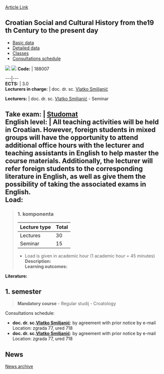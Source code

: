 [Article Link](https://www.fhs.hr/en/course/csachfttcttpd)

## Croatian Social and Cultural History from the19 th Century to the present day
  * [Basic data](https://www.fhs.hr/en/course/csachfttcttpd#v1id-523762_454024_1_0 "Basic data")
  * [Detailed data](https://www.fhs.hr/en/course/csachfttcttpd#v1id-523762_454024_1_1 "Detailed data")
  * [Classes](https://www.fhs.hr/en/course/csachfttcttpd#v1id-523762_454024_1_2 "Classes")
  * [Consultations schedule](https://www.fhs.hr/en/course/csachfttcttpd#v1id-523762_454024_1_3 "Consultations schedule")


[![](https://www.fhs.hr/img/flags/gif/hr.gif)](https://www.fhs.hr/predmet/hdkpoxsdd) [![](https://www.fhs.hr/img/flags/gif/gb.gif)](https://www.fhs.hr/en/course/csachfttcttpd)
**Code:** |  188007  
  
---|---  
**ECTS:** |  3.0   
**Lecturers in charge:** |  doc. dr. sc. [Vlatko Smiljanić](https://www.fhs.hr/staff/vlatko.smiljanic)   
  
**Lecturers:** |  doc. dr. sc. [Vlatko Smiljanić](https://www.fhs.hr/djelatnik/vlatko.smiljanic) - Seminar  
  
**Take exam:** |  [Studomat](http://www.isvu.hr/studomat)  
**English level:** |  All teaching activities will be held in Croatian. However, foreign students in mixed groups will have the opportunity to attend additional office hours with the lecturer and teaching assistants in English to help master the course materials. Additionally, the lecturer will refer foreign students to the corresponding literature in English, as well as give them the possibility of taking the associated exams in English.   
**Load:**  
---  
> ### 1. komponenta
> | Lecture type | Total  
> ---|---  
> Lectures | 30  
> Seminar | 15  
> * Load is given in academic hour (1 academic hour = 45 minutes)   
**Description:**  
> **Learning outcomes:**  

  
**Literature:**  

  
**1. semester**  
---  
> **Mandatory course** - Regular studij - Croatology  
>   
Consultations schedule: 
  * **doc. dr. sc.[Vlatko Smiljanić](https://www.fhs.hr/staff/vlatko.smiljanic)**: 
by agreement with prior notice by e-mail
Location: zgrada 77, ured 718 
  * **doc. dr. sc.[Vlatko Smiljanić](https://www.fhs.hr/djelatnik/vlatko.smiljanic)**: 
by agreement with prior notice by e-mail
Location: zgrada 77, ured 718 


## News
[News archive](https://www.fhs.hr/en/course/csachfttcttpd?@=215yd#news_115114 "News archive")
